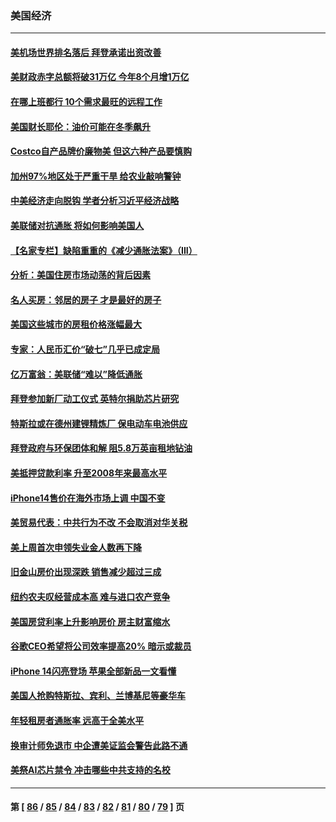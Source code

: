 ### 美国经济
---
#### [美机场世界排名落后 拜登承诺出资改善](../../pages/ncid1078158/n13823411.md) 
#### [美财政赤字总额将破31万亿 今年8个月增1万亿](../../pages/ncid1078158/n13823320.md) 
#### [在哪上班都行 10个需求最旺的远程工作](../../pages/ncid1078158/n13818968.md) 
#### [美国财长耶伦：油价可能在冬季飙升](../../pages/ncid1078158/n13822671.md) 
#### [Costco自产品牌价廉物美 但这六种产品要慎购](../../pages/ncid1078158/n13818935.md) 
#### [加州97%地区处于严重干旱 给农业敲响警钟](../../pages/ncid1078158/n13821995.md) 
#### [中美经济走向脱钩 学者分析习近平经济战略](../../pages/ncid1078158/n13821985.md) 
#### [美联储对抗通胀 将如何影响美国人](../../pages/ncid1078158/n13821984.md) 
#### [【名家专栏】缺陷重重的《减少通胀法案》（III）](../../pages/ncid1078158/n13820967.md) 
#### [分析：美国住房市场动荡的背后因素](../../pages/ncid1078158/n13821249.md) 
#### [名人买房：邻居的房子 才是最好的房子](../../pages/ncid1078158/n13821290.md) 
#### [美国这些城市的房租价格涨幅最大](../../pages/ncid1078158/n13821220.md) 
#### [专家：人民币汇价“破七”几乎已成定局](../../pages/ncid1078158/n13821198.md) 
#### [亿万富翁：美联储“难以”降低通胀](../../pages/ncid1078158/n13821187.md) 
#### [拜登参加新厂动工仪式 英特尔捐助芯片研究](../../pages/ncid1078158/n13821014.md) 
#### [特斯拉或在德州建锂精炼厂 保电动车电池供应](../../pages/ncid1078158/n13821081.md) 
#### [拜登政府与环保团体和解 阻5.8万英亩租地钻油](../../pages/ncid1078158/n13820362.md) 
#### [美抵押贷款利率 升至2008年来最高水平](../../pages/ncid1078158/n13820361.md) 
#### [iPhone14售价在海外市场上调 中国不变](../../pages/ncid1078158/n13820296.md) 
#### [美贸易代表：中共行为不改 不会取消对华关税](../../pages/ncid1078158/n13820256.md) 
#### [美上周首次申领失业金人数再下降](../../pages/ncid1078158/n13820208.md) 
#### [旧金山房价出现深跌 销售减少超过三成](../../pages/ncid1078158/n13819023.md) 
#### [纽约农夫叹经营成本高 难与进口农产竞争](../../pages/ncid1078158/n13819801.md) 
#### [美国房贷利率上升影响房价 房主财富缩水](../../pages/ncid1078158/n13819591.md) 
#### [谷歌CEO希望将公司效率提高20% 暗示或裁员](../../pages/ncid1078158/n13819520.md) 
#### [iPhone 14闪亮登场 苹果全部新品一文看懂](../../pages/ncid1078158/n13819468.md) 
#### [美国人抢购特斯拉、宾利、兰博基尼等豪华车](../../pages/ncid1078158/n13819360.md) 
#### [年轻租房者通胀率 远高于全美水平](../../pages/ncid1078158/n13819038.md) 
#### [换审计师免退市 中企遭美证监会警告此路不通](../../pages/ncid1078158/n13818792.md) 
#### [美祭AI芯片禁令 冲击哪些中共支持的名校](../../pages/ncid1078158/n13818784.md) 

---
#### 第 [ [86](./86.md) / [85](./85.md) / [84](./84.md) / [83](./83.md) / [82](./82.md) / [81](./81.md) / [80](./80.md) / [79](./79.md) ] 页
